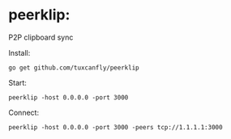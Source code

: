 peerklip:
=========

P2P clipboard sync

Install:

    go get github.com/tuxcanfly/peerklip

Start:

    peerklip -host 0.0.0.0 -port 3000

Connect:

    peerklip -host 0.0.0.0 -port 3000 -peers tcp://1.1.1.1:3000
